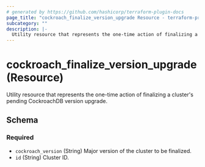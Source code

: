 ```yaml
---
# generated by https://github.com/hashicorp/terraform-plugin-docs
page_title: "cockroach_finalize_version_upgrade Resource - terraform-provider-cockroach"
subcategory: ""
description: |-
  Utility resource that represents the one-time action of finalizing a cluster's pending CockroachDB version upgrade.
---
```


# cockroach_finalize_version_upgrade (Resource)

Utility resource that represents the one-time action of finalizing a cluster's pending CockroachDB version upgrade.



<!-- schema generated by tfplugindocs -->
## Schema

### Required

- `cockroach_version` (String) Major version of the cluster to be finalized.
- `id` (String) Cluster ID.


